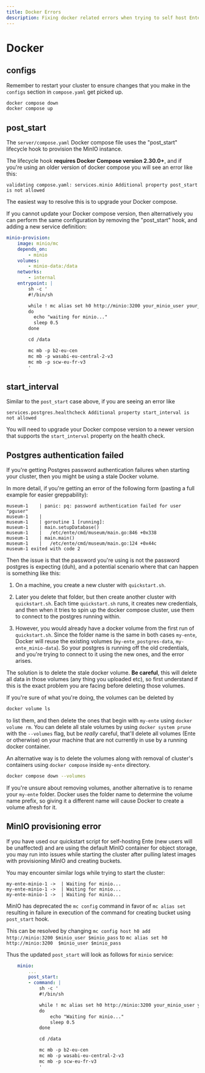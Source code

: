 ```yaml
---
title: Docker Errors
description: Fixing docker related errors when trying to self host Ente
---
```


# Docker

## configs

Remember to restart your cluster to ensure changes that you make in the
`configs` section in `compose.yaml` get picked up.

```sh
docker compose down
docker compose up
```

## post_start

The `server/compose.yaml` Docker compose file uses the "post_start" lifecycle
hook to provision the MinIO instance.

The lifecycle hook **requires Docker Compose version 2.30.0+**, and if you're
using an older version of docker compose you will see an error like this:

```
validating compose.yaml: services.minio Additional property post_start is not allowed
```

The easiest way to resolve this is to upgrade your Docker compose.

If you cannot update your Docker compose version, then alternatively you can
perform the same configuration by removing the "post_start" hook, and adding a
new service definition:

```yaml
minio-provision:
    image: minio/mc
    depends_on:
        - minio
    volumes:
        - minio-data:/data
    networks:
        - internal
    entrypoint: |
        sh -c '
        #!/bin/sh

        while ! mc alias set h0 http://minio:3200 your_minio_user your_minio_pass
        do
          echo "waiting for minio..."
          sleep 0.5
        done

        cd /data

        mc mb -p b2-eu-cen
        mc mb -p wasabi-eu-central-2-v3
        mc mb -p scw-eu-fr-v3
        '
```

## start_interval

Similar to the `post_start` case above, if you are seeing an error like

```
services.postgres.healthcheck Additional property start_interval is not allowed
```

You will need to upgrade your Docker compose version to a newer version that
supports the `start_interval` property on the health check.

## Postgres authentication failed

If you're getting Postgres password authentication failures when starting your
cluster, then you might be using a stale Docker volume.

In more detail, if you're getting an error of the following form (pasting a full
example for easier greppability):

```
museum-1    | panic: pq: password authentication failed for user "pguser"
museum-1    |
museum-1    | goroutine 1 [running]:
museum-1    | main.setupDatabase()
museum-1    |   /etc/ente/cmd/museum/main.go:846 +0x338
museum-1    | main.main()
museum-1    |   /etc/ente/cmd/museum/main.go:124 +0x44c
museum-1 exited with code 2
```

Then the issue is that the password you're using is not the password postgres is
expecting (duh), and a potential scenario where that can happen is something
like this:

1. On a machine, you create a new cluster with `quickstart.sh`.

2. Later you delete that folder, but then create another cluster with
   `quickstart.sh`. Each time `quickstart.sh` runs, it creates new credentials,
   and then when it tries to spin up the docker compose cluster, use them to
   connect to the postgres running within.

3. However, you would already have a docker volume from the first run of
   `quickstart.sh`. Since the folder name is the same in both cases `my-ente`,
   Docker will reuse the existing volumes (`my-ente_postgres-data`,
   `my-ente_minio-data`). So your postgres is running off the old credentials,
   and you're trying to connect to it using the new ones, and the error arises.

The solution is to delete the stale docker volume. **Be careful**, this will
delete all data in those volumes (any thing you uploaded etc), so first
understand if this is the exact problem you are facing before deleting those
volumes.

If you're sure of what you're doing, the volumes can be deleted by

```sh
docker volume ls
```

to list them, and then delete the ones that begin with `my-ente` using
`docker volume rm`. You can delete all stale volumes by using
`docker system prune` with the `--volumes` flag, but be _really_ careful,
that'll delete all volumes (Ente or otherwise) on your machine that are not
currently in use by a running docker container.

An alternative way is to delete the volumes along with removal of cluster's
containers using `docker compose` inside `my-ente` directory.

```sh
docker compose down --volumes
```

If you're unsure about removing volumes, another alternative is to rename your
`my-ente` folder. Docker uses the folder name to determine the volume name
prefix, so giving it a different name will cause Docker to create a volume
afresh for it.

## MinIO provisioning error

If you have used our quickstart script for self-hosting Ente (new users will be
unaffected) and are using the default MinIO container for object storage, you
may run into issues while starting the cluster after pulling latest images with
provisioning MinIO and creating buckets.

You may encounter similar logs while trying to start the cluster:

```
my-ente-minio-1 ->  | Waiting for minio...
my-ente-minio-1 ->  | Waiting for minio...
my-ente-minio-1 ->  | Waiting for minio...
```

MinIO has deprecated the `mc config` command in favor of `mc alias set`
resulting in failure in execution of the command for creating bucket using
`post_start` hook.

This can be resolved by changing
`mc config host h0 add http://minio:3200 $minio_user $minio_pass` to
`mc alias set h0 http://minio:3200  $minio_user $minio_pass`

Thus the updated `post_start` will look as follows for `minio` service:

```yaml
    minio:
        ...
        post_start:
        - command: |
            sh -c '
            #!/bin/sh

            while ! mc alias set h0 http://minio:3200 your_minio_user your_minio_pass 2>/dev/null
            do
                echo "Waiting for minio..."
                sleep 0.5
            done

            cd /data

            mc mb -p b2-eu-cen
            mc mb -p wasabi-eu-central-2-v3
            mc mb -p scw-eu-fr-v3
            '
```
